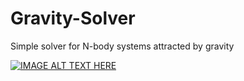# Gravity-Solver
Simple solver for N-body systems attracted by gravity

[![IMAGE ALT TEXT HERE](https://img.youtube.com/vi/BOGvaT9oZE0/0.jpg)](https://www.youtube.com/watch?v=BOGvaT9oZE0)
